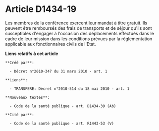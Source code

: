 # Article D1434-19

Les membres de la conférence exercent leur mandat à titre gratuit. Ils peuvent être remboursés des frais de transports et de
séjour qu'ils sont susceptibles d'engager à l'occasion des déplacements effectués dans le cadre de leur mission dans les
conditions prévues par la réglementation applicable aux fonctionnaires civils de l'Etat.

**Liens relatifs à cet article**

	**Créé par**:

	  - Décret n°2010-347 du 31 mars 2010 - art. 1

	**Liens**:

	  - TRANSFERE: Décret n°2010-514 du 18 mai 2010 - art. 1

	**Nouveaux textes**:

	  - Code de la santé publique - art. D1434-39 (Ab)

	**Cité par**:

	  - Code de la santé publique - art. R1443-53 (V)
